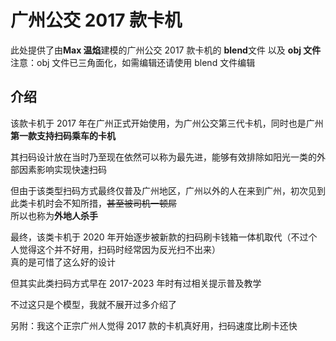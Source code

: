 # 广州公交 2017 款卡机

此处提供了由**Max 温焰**建模的广州公交 2017 款卡机的 **blend**文件 以及 **obj 文件**  
注意：obj 文件已三角面化，如需编辑还请使用 blend 文件编辑

## 介绍

该款卡机于 2017 年在广州正式开始使用，为广州公交第三代卡机，同时也是广州**第一款支持扫码乘车的卡机**

其扫码设计放在当时乃至现在依然可以称为最先进，能够有效排除如阳光一类的外部因素影响实现快速扫码

但由于该类型扫码方式最终仅普及广州地区，广州以外的人在来到广州，初次见到此类卡机时会不知所措，~~甚至被司机一顿屌~~  
所以也称为**外地人杀手**

最终，该类卡机于 2020 年开始逐步被新款的扫码刷卡钱箱一体机取代（不过个人觉得这个并不好用，扫码时经常因为反光扫不出来）  
真的是可惜了这么好的设计

但其实此类扫码方式早在 2017-2023 年时有过相关提示普及教学

不过这只是个模型，我就不展开过多介绍了

另附：我这个正宗广州人觉得 2017 款的卡机真好用，扫码速度比刷卡还快

